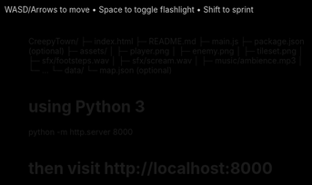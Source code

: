CreepyTown/
├─ index.html
├─ README.md
├─ main.js
├─ package.json (optional)
├─ assets/
│ ├─ player.png
│ ├─ enemy.png
│ ├─ tileset.png
│ ├─ sfx/footsteps.wav
│ ├─ sfx/scream.wav
│ ├─ music/ambience.mp3
│ └─ ...
└─ data/
└─ map.json (optional)
# using Python 3
python -m http.server 8000
# then visit http://localhost:8000
<!doctype html>
<html lang="en">
<head>
<meta charset="utf-8" />
<meta name="viewport" content="width=device-width,initial-scale=1" />
<title>CreepyTown — Escape</title>
<style>
html,body { height:100%; margin:0; background:#000; }
#game { width:100%; height:100vh; display:block; }
.notice { position:fixed; left:8px; top:8px; color:#ccc; font-family:Inter, system-ui, sans-serif; z-index:999; }
</style>
</head>
<body>
<div class="notice">WASD/Arrows to move • Space to toggle flashlight • Shift to sprint</div>
<div id="game"></div>
<script src="https://cdn.jsdelivr.net/npm/phaser@3.60.0/dist/phaser.min.js"></script>
<script src="main.js"></script>
</body>
</html>
/* main.js — Phaser 3 game. Single-file for simplicity. */
const dy = this.player.y - e.y;
const dist = Math.sqrt(dx*dx+dy*dy);
if (dist < e.detectionRadius && !this.player.isHidden){
// chase
const vx = dx/dist * (e.speed + (dist<120?20:0));
const vy = dy/dist * (e.speed + (dist<120?20:0));
e.body.setVelocity(vx,vy);
e.anims.play('enemy_walk', true);
// scary audio when very close
if (dist<80 && !this._screamPlayed){ this.sound.play('scream', { volume:0.6 }); this._screamPlayed=true; }
} else {
// patrol slowly
e.body.setVelocity(Math.cos(e.patrolAngle)*e.speed*0.2, Math.sin(e.patrolAngle)*e.speed*0.2);
e.patrolAngle += 0.002;
e.anims.play('enemy_walk', true);
}
});


// draw lighting mask
this.drawLighting();
}


drawLighting(){
// faster: render a black rectangle then cut a circle around player to simulate flashlight
const cam = this.cameras.main;
const width = this.physics.world.bounds.width;
const height = this.physics.world.bounds.height;
this.lightTexture.clear();
// fill with full black
this.lightTexture.fill(0x000000, 0.95);


if (this.flashOn){
const px = this.player.x;
const py = this.player.y;
// gradient circle
const g = this.make.graphics({ x:0, y:0, add:false });
const r = this.flashRadius;
const steps = 24;
for(let i=steps;i>0;i--){
const alpha = 0.04 * (i);
g.fillStyle(0xffffff, alpha);
g.fillCircle(px, py, r * (i/steps));
}
this.lightTexture.draw(g, 0, 0);
g.destroy();
}


// reduce darkness where enemies are in the light (so they are visible)
this.enemies.getChildren().forEach(e=>{
const dx = e.x - this.player.x; const dy = e.y - this.player.y;
const dist = Math.sqrt(dx*dx+dy*dy);
if (dist < this.flashRadius){
const g = this.make.graphics({ add:false });
g.fillStyle(0xffffff, 0.12);
g.fillCircle(e.x, e.y, 50);
this.lightTexture.draw(g,0,0);
g.destroy();
}
});


// apply mask to darkness rectangle
this.darkness.setMask(new Phaser.Display.Masks.BitmapMask(this, this.lightTexture));
this.darkness.setDepth(50);
}


playerCaught(){
// simple caught behavior
this.cameras.main.flash(600,255,0,0);
this.amb.stop();
this.sound.play('scream');
this.scene.restart();
}


win(){
this.amb.stop();
this.add.text(this.cameras.main.midPoint.x - 180, this.cameras.main.midPoint.y, 'You escaped! — Refresh to play again', { font:'28px monospace', fill:'#fff' }).setScrollFactor(0).setDepth(200);
this.scene.pause();
}
}


const config = {
type: Phaser.AUTO,
parent: 'game',
width: 960,
height: 640,
physics: { default: 'arcade', arcade: { debug:false } },
scene: [ BootScene, PreloadScene, TownScene ]
};


const game = new Phaser.Game(config);


// OPTIONAL: expose for debugging
window.__game = game;
